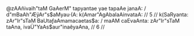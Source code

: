 @zAAñivaih"taM GaAerM" tapyantae yae tapaAe janaA: /
d"mBaAh"ÆÿAr"s$aMyau·(A: k(Amar"AgAbalaAinvataA: // 5 //
k(SaRyanta: zAr"Ir"sTaM BaUtaƒaAmamacaetas$a: /
maAM caEvaAnta: zAr"Ir"sTaM taAna, ivaÜ"YaAs$aur"inaêyaAna, // 6 //